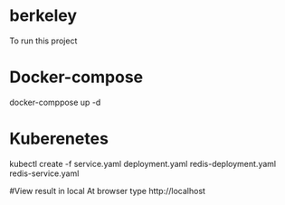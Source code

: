 # berkeley

To run this project

# Docker-compose
docker-comppose up -d

# Kuberenetes
 kubectl create -f service.yaml deployment.yaml redis-deployment.yaml redis-service.yaml
 
#View result in local
At browser type http://localhost

